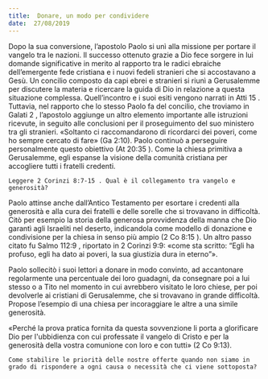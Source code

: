 ```yaml
---
title:  Donare, un modo per condividere
date:  27/08/2019
---
```


Dopo la sua conversione, l’apostolo Paolo si unì alla missione per portare il vangelo tra le nazioni. Il successo ottenuto grazie a Dio fece sorgere in lui domande significative in merito al rapporto tra le radici ebraiche dell’emergente fede cristiana e i nuovi fedeli stranieri che si accostavano a Gesù. Un concilio composto da capi ebrei e stranieri si riunì a Gerusalemme per discutere la materia e ricercare la guida di Dio in relazione a questa situazione complessa. Quell’incontro e i suoi esiti vengono narrati in Atti 15 . Tuttavia, nel rapporto che lo stesso Paolo fa del concilio, che troviamo in Galati 2 , l’apostolo aggiunge un altro elemento importante alle istruzioni ricevute, in seguito alle conclusioni per il proseguimento del suo ministero tra gli stranieri. «Soltanto ci raccomandarono di ricordarci dei poveri, come ho sempre cercato di fare» (Ga 2:10). Paolo continuò a perseguire personalmente questo obiettivo (At 20:35 ). Come la chiesa primitiva a Gerusalemme, egli espanse la visione della comunità cristiana per accogliere tutti i fratelli credenti.

`Leggere 2 Corinzi 8:7-15 . Qual è il collegamento tra vangelo e generosità?`

Paolo attinse anche dall’Antico Testamento per esortare i credenti alla generosità e alla cura dei fratelli e delle sorelle che si trovavano in difficoltà. Citò per esempio la storia della generosa provvidenza della manna che Dio garantì agli Israeliti nel deserto, indicandola come modello di donazione e condivisione per la chiesa in senso più ampio (2 Co 8:15 ). Un altro passo citato fu Salmo 112:9 , riportato in 2 Corinzi 9:9: «come sta scritto: “Egli ha profuso, egli ha dato ai poveri, la sua giustizia dura in eterno”».

Paolo sollecitò i suoi lettori a donare in modo convinto, ad accantonare regolarmente una percentuale dei loro guadagni, da consegnare poi a lui stesso o a Tito nel momento in cui avrebbero visitato le loro chiese, per poi devolverle ai cristiani di Gerusalemme, che si trovavano in grande difficoltà. Propose l’esempio di una chiesa per incoraggiare le altre a una simile generosità.

«Perché la prova pratica fornita da questa sovvenzione li porta a glorificare Dio per l'ubbidienza con cui professate il vangelo di Cristo e per la generosità della vostra comunione con loro e con tutti» (2 Co 9:13).

`Come stabilire le priorità delle nostre offerte quando non siamo in grado di rispondere a ogni causa o necessità che ci viene sottoposta?`